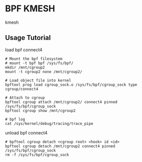 # BPF KMESH
kmesh

## Usage Tutorial
load bpf connect4

```shell
# Mount the bpf filesystem
# mount -t bpf bpf /sys/fs/bpf/
mkdir /mnt/cgroup2
mount -t cgroup2 none /mnt/cgroup2/

# Load object file into kernel
bpftool prog load cgroup_sock.o /sys/fs/bpf/cgroup_sock type cgroup/connect4

# Attach to cgroup
bpftool cgroup attach /mnt/cgroup2/ connect4 pinned /sys/fs/bpf/cgroup_sock
bpftool cgroup show /mnt/cgroup2

# bpf log
cat /sys/kernel/debug/tracing/trace_pipe
```

unload bpf connect4

```shell
# bpftool cgroup detach <cgroup root> <hook> id <id>
bpftool cgroup detach /mnt/cgroup2 connect4 pinned /sys/fs/bpf/cgroup_sock
rm -f /sys/fs/bpf/cgroup_sock
```

